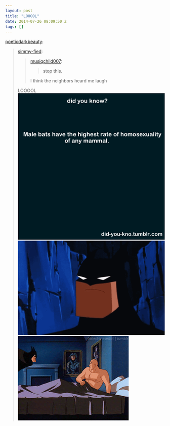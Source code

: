 ```yaml
---
layout: post
title: "LOOOOL"
date: 2014-07-26 08:09:50 Z
tags: []
---
```

[poeticdarkbeauty](http://poeticdarkbeauty.tumblr.com/post/59988260991/simmy-fied-musiqchild007-stop-this-i):

> [simmy-fied](http://simmy-fied.tumblr.com/post/59988213166/musiqchild007-stop-this-i-think-the):
> 
> > [musiqchild007](http://musiqchild007.tumblr.com/post/57815629321/stop-this):
> > 
> > > stop this.
> > 
> > I think the neighbors heard me laugh
> 
> LOOOOL
![](/media/2014/07/92905620981_0.png)
![](/media/2014/07/92905620981_1.gif)
![](/media/2014/07/92905620981_2.gif)
